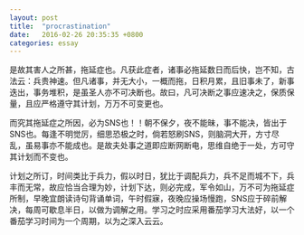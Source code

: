 ```yaml
---
layout: post
title:  "procrastination"
date:   2016-02-26 20:35:35 +0800
categories: essay
---
```


是故其害人之所甚，拖延症也。凡获此症者，诸事必拖延数日而后快，岂不知，古法云：兵贵神速。但凡诸事，并无大小，一概而拖，日积月累，且旧事未了，新事迭出，事务堆积，是虽圣人亦不可决断也。故曰，凡可决断之事应速决之，保质保量，且应严格遵守其计划，万万不可变更也。    

而究其拖延症之所因，必为SNS也！！朝不保夕，夜不能昧，事不能决，皆出于SNS也。每逢不明觉厉，细思恐极之时，倘若怒刷SNS，则脑洞大开，方寸尽乱，虽易事亦不能成也。是故夫处事之道即应断网断电，思维自绝于一处，方可守其计划而不变也。   

计划之所订，时间类比于兵力，假以时日，犹比于调配兵力，兵不足而城不下，兵丰而无常，故应恰当合理为妙，计划下达，则必完成，军令如山，万不可为拖延症所制，早晚宜朗读诗句背诵单词，午时假寐，夜晚应操场慢跑，SNS应于碎前解决，每周可歇息半日，以做为调解之用。学习之时应采用番茄学习大法好，以一个番茄学习时间为一个周期，以为之深入云云。

